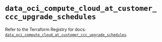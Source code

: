 # `data_oci_compute_cloud_at_customer_ccc_upgrade_schedules`

Refer to the Terraform Registry for docs: [`data_oci_compute_cloud_at_customer_ccc_upgrade_schedules`](https://registry.terraform.io/providers/oracle/oci/6.37.0/docs/data-sources/compute_cloud_at_customer_ccc_upgrade_schedules).
